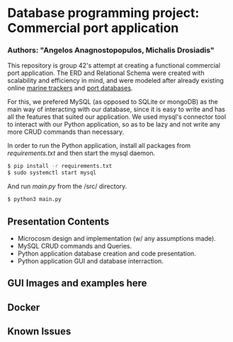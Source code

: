 # Database programming project: Commercial port application
### Authors: "Angelos Anagnostopopulos, Michalis Drosiadis"

This repository is group 42's attempt at creating a functional commercial port application.
The ERD and Relational Schema were created with scalability and efficiency in mind, and were modeled
after already existing online [marine trackers](https://www.vesselfinder.com/el) and [port databases](https://www.marinetraffic.com/).

For this, we prefered MySQL (as opposed to SQLite or mongoDB) as the main way of interacting with our database, 
since it is easy to write and has all the features that suited our application. We used mysql's connector tool
to interact with our Python application, so as to be lazy and not write any more CRUD commands than necessary.

In order to run the Python application, install all packages from _requirements.txt_ and then start the mysql daemon.
```sh
$ pip install -r requirements.txt
$ sudo systemctl start mysql
```
And run _main.py_ from the /src/ directory.
```sh
$ python3 main.py
```
## Presentation Contents

- Microcosm design and implementation (w/ any assumptions made).
- MySQL CRUD commands and Queries. 
- Python application database creation and code presentation.
- Python application GUI and database interraction.

## GUI Images and examples here

## Docker

## Known Issues
